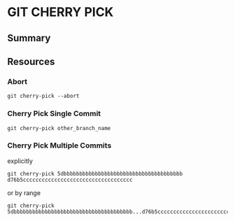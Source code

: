 # GIT CHERRY PICK

## Summary

## Resources

### Abort

```console
git cherry-pick --abort
```

### Cherry Pick Single Commit

```console
git cherry-pick other_branch_name
```

### Cherry Pick Multiple Commits

explicitly

```console
git cherry-pick 5dbbbbbbbbbbbbbbbbbbbbbbbbbbbbbbbbbbbbbb d76b5ccccccccccccccccccccccccccccccccccc

```

or by range

```console
git cherry-pick 5dbbbbbbbbbbbbbbbbbbbbbbbbbbbbbbbbbbbbbb...d76b5ccccccccccccccccccccccccccccccccccc

```
